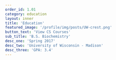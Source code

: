 ```yaml
---
order_id: 1.01
category: education
layout: inner
title: 'Education'
featured_image: '/profile/img/posts/UW-crest.png'
button_text: 'View CS Courses'
sub_title: 'B.S. Biochemistry'
desc_one: 'Spring 2017'
desc_two: 'University of Wisconsin - Madison'
desc_three: 'GPA: 3.4'
---
```

